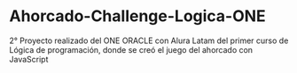 # Ahorcado-Challenge-Logica-ONE
 2° Proyecto realizado del ONE ORACLE con Alura Latam del primer curso de Lógica de programación, donde se creó el juego del ahorcado con JavaScript
